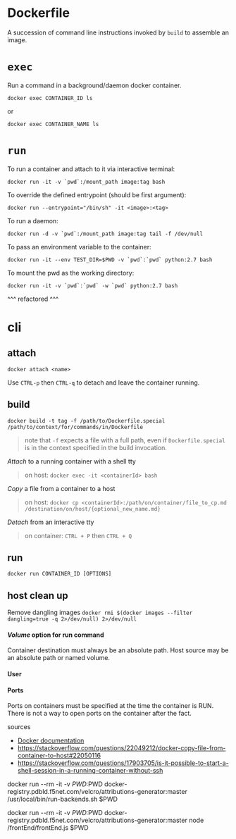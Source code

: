 # Dockerfile

A succession of command line instructions invoked by `build` to assemble an image.

# `exec`

Run a command in a background/daemon docker container.

`docker exec CONTAINER_ID ls`

or

`docker exec CONTAINER_NAME ls`

# `run`

To run a container and attach to it via interactive terminal:

```
docker run -it -v `pwd`:/mount_path image:tag bash
```

To override the defined entrypoint (should be first argument):

```
docker run --entrypoint="/bin/sh" -it <image>:<tag>
```

To run a daemon:

```
docker run -d -v `pwd`:/mount_path image:tag tail -f /dev/null
```

To pass an environment variable to the container:

```
docker run -it --env TEST_DIR=$PWD -v `pwd`:`pwd` python:2.7 bash
```

To mount the pwd as the working directory:

```
docker run -it -v `pwd`:`pwd` -w `pwd` python:2.7 bash
```

^^^ refactored ^^^

# cli

## attach

`docker attach <name>`

Use `CTRL-p` then `CTRL-q` to detach and leave the container running.



## build
`docker build -t tag -f /path/to/Dockerfile.special /path/to/context/for/commands/in/Dockerfile`

> note that `-f` expects a file with a full path, even if `Dockerfile.special` is in the context specified in the build invocation.

*Attach* to a running container with a shell tty
>on host:
>`docker exec -it <containerId> bash`

*Copy* a file from a container to a host
>on host:
>`docker cp <containerId>:/path/on/container/file_to_cp.md /destination/on/host/{optional_new_name.md}`

*Detach* from an interactive tty
>on container:
> `CTRL + P` then `CTRL + Q`

## run

`docker run CONTAINER_ID [OPTIONS]`

## host clean up
Remove dangling images
`docker rmi $(docker images --filter dangling=true -q 2>/dev/null) 2>/dev/null`

#### *Volume* option for run command
Container destination must always be an absolute path.
Host source may be an absolute path or named volume.

#### User


#### Ports

Ports on containers must be specified at the time the container is RUN. There is not a way to open ports on the container after the fact.

sources
* [Docker documentation](https://docs.docker.com/engine/reference/builder/)
* https://stackoverflow.com/questions/22049212/docker-copy-file-from-container-to-host#22050116
* https://stackoverflow.com/questions/17903705/is-it-possible-to-start-a-shell-session-in-a-running-container-without-ssh

docker run --rm -it -v $PWD:$PWD docker-registry.pdbld.f5net.com/velcro/attributions-generator:master /usr/local/bin/run-backends.sh $PWD

docker run --rm -it -v $PWD:$PWD docker-registry.pdbld.f5net.com/velcro/attributions-generator:master node /frontEnd/frontEnd.js $PWD
